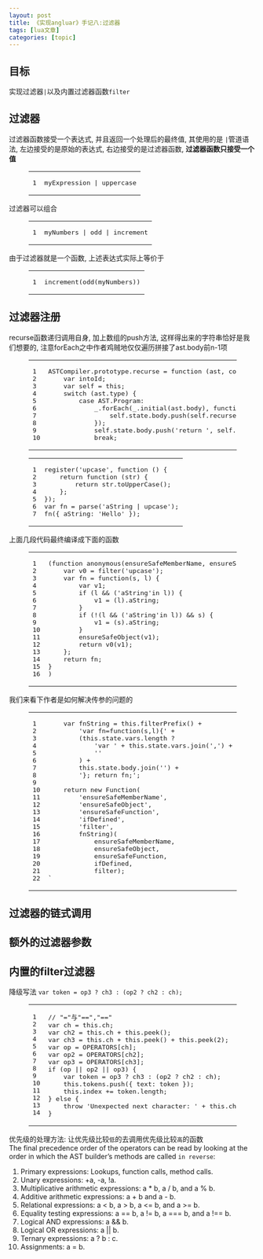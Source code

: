 ```yaml
---
layout: post
title: 《实现angluar》手记八:过滤器 
tags: [lua文章]
categories: [topic]
---
```

<h2 id="目标"><a href="#目标" class="headerlink" title="目标"></a>目标</h2><p>实现过滤器<code>|</code>以及内置过滤器函数<code>filter</code></p>
<h2 id="过滤器"><a href="#过滤器" class="headerlink" title="过滤器"></a>过滤器</h2><p>过滤器函数接受一个表达式, 并且返回一个处理后的最终值, 其使用的是 <code>|</code>管道语法, 左边接受的是原始的表达式, 右边接受的是过滤器函数, <strong>过滤器函数只接受一个值</strong></p>
<figure class="highlight javascript"><table><tbody><tr><td class="gutter"><pre><span class="line">1</span><br/></pre></td><td class="code"><pre><span class="line">myExpression | uppercase</span><br/></pre></td></tr></tbody></table></figure>

<p>过滤器可以组合</p>
<figure class="highlight plain"><table><tbody><tr><td class="gutter"><pre><span class="line">1</span><br/></pre></td><td class="code"><pre><span class="line">myNumbers | odd | increment</span><br/></pre></td></tr></tbody></table></figure>

<p>由于过滤器就是一个函数, 上述表达式实际上等价于</p>
<figure class="highlight plain"><table><tbody><tr><td class="gutter"><pre><span class="line">1</span><br/></pre></td><td class="code"><pre><span class="line">increment(odd(myNumbers))</span><br/></pre></td></tr></tbody></table></figure>

<h2 id="过滤器注册"><a href="#过滤器注册" class="headerlink" title="过滤器注册"></a>过滤器注册</h2><p>recurse函数递归调用自身, 加上数组的push方法, 这样得出来的字符串恰好是我们想要的, 注意forEach之中作者鸡贼地仅仅遍历拼接了ast.body前n-1项</p>
<figure class="highlight plain"><table><tbody><tr><td class="gutter"><pre><span class="line">1</span><br/><span class="line">2</span><br/><span class="line">3</span><br/><span class="line">4</span><br/><span class="line">5</span><br/><span class="line">6</span><br/><span class="line">7</span><br/><span class="line">8</span><br/><span class="line">9</span><br/><span class="line">10</span><br/></pre></td><td class="code"><pre><span class="line">ASTCompiler.prototype.recurse = function (ast, context, create) {</span><br/><span class="line">    var intoId;</span><br/><span class="line">    var self = this;</span><br/><span class="line">    switch (ast.type) {</span><br/><span class="line">        case AST.Program:</span><br/><span class="line">            _.forEach(_.initial(ast.body), function (stmt) {</span><br/><span class="line">                self.state.body.push(self.recurse(stmt), &#39;;&#39;);</span><br/><span class="line">            });</span><br/><span class="line">            self.state.body.push(&#39;return &#39;, self.recurse(_.last(ast.body)), &#39;;&#39;);</span><br/><span class="line">            break;</span><br/></pre></td></tr></tbody></table></figure>

<figure class="highlight plain"><table><tbody><tr><td class="gutter"><pre><span class="line">1</span><br/><span class="line">2</span><br/><span class="line">3</span><br/><span class="line">4</span><br/><span class="line">5</span><br/><span class="line">6</span><br/><span class="line">7</span><br/></pre></td><td class="code"><pre><span class="line">register(&#39;upcase&#39;, function () {</span><br/><span class="line">    return function (str) {</span><br/><span class="line">        return str.toUpperCase();</span><br/><span class="line">    };</span><br/><span class="line">});</span><br/><span class="line">var fn = parse(&#39;aString | upcase&#39;);</span><br/><span class="line">fn({ aString: &#39;Hello&#39; });</span><br/></pre></td></tr></tbody></table></figure>

<p>上面几段代码最终编译成下面的函数</p>
<figure class="highlight plain"><table><tbody><tr><td class="gutter"><pre><span class="line">1</span><br/><span class="line">2</span><br/><span class="line">3</span><br/><span class="line">4</span><br/><span class="line">5</span><br/><span class="line">6</span><br/><span class="line">7</span><br/><span class="line">8</span><br/><span class="line">9</span><br/><span class="line">10</span><br/><span class="line">11</span><br/><span class="line">12</span><br/><span class="line">13</span><br/><span class="line">14</span><br/><span class="line">15</span><br/><span class="line">16</span><br/></pre></td><td class="code"><pre><span class="line">(function anonymous(ensureSafeMemberName, ensureSafeObject, ensureSafeFunction, ifDefined, filter) {</span><br/><span class="line">    var v0 = filter(&#39;upcase&#39;);</span><br/><span class="line">    var fn = function(s, l) {</span><br/><span class="line">        var v1;</span><br/><span class="line">        if (l &amp;&amp; (&#39;aString&#39;in l)) {</span><br/><span class="line">            v1 = (l).aString;</span><br/><span class="line">        }</span><br/><span class="line">        if (!(l &amp;&amp; (&#39;aString&#39;in l)) &amp;&amp; s) {</span><br/><span class="line">            v1 = (s).aString;</span><br/><span class="line">        }</span><br/><span class="line">        ensureSafeObject(v1);</span><br/><span class="line">        return v0(v1);</span><br/><span class="line">    };</span><br/><span class="line">    return fn;</span><br/><span class="line">}</span><br/><span class="line">)</span><br/></pre></td></tr></tbody></table></figure>

<p>我们来看下作者是如何解决传参的问题的</p>
<figure class="highlight plain"><table><tbody><tr><td class="gutter"><pre><span class="line">1</span><br/><span class="line">2</span><br/><span class="line">3</span><br/><span class="line">4</span><br/><span class="line">5</span><br/><span class="line">6</span><br/><span class="line">7</span><br/><span class="line">8</span><br/><span class="line">9</span><br/><span class="line">10</span><br/><span class="line">11</span><br/><span class="line">12</span><br/><span class="line">13</span><br/><span class="line">14</span><br/><span class="line">15</span><br/><span class="line">16</span><br/><span class="line">17</span><br/><span class="line">18</span><br/><span class="line">19</span><br/><span class="line">20</span><br/><span class="line">21</span><br/><span class="line">22</span><br/></pre></td><td class="code"><pre><span class="line">    var fnString = this.filterPrefix() +</span><br/><span class="line">        &#39;var fn=function(s,l){&#39; +</span><br/><span class="line">        (this.state.vars.length ?</span><br/><span class="line">            &#39;var &#39; + this.state.vars.join(&#39;,&#39;) + &#39;;&#39; :</span><br/><span class="line">            &#39;&#39;</span><br/><span class="line">        ) +</span><br/><span class="line">        this.state.body.join(&#39;&#39;) +</span><br/><span class="line">        &#39;}; return fn;&#39;;</span><br/><span class="line"></span><br/><span class="line">    return new Function(</span><br/><span class="line">        &#39;ensureSafeMemberName&#39;,</span><br/><span class="line">        &#39;ensureSafeObject&#39;,</span><br/><span class="line">        &#39;ensureSafeFunction&#39;,</span><br/><span class="line">        &#39;ifDefined&#39;,</span><br/><span class="line">        &#39;filter&#39;,</span><br/><span class="line">        fnString)(</span><br/><span class="line">            ensureSafeMemberName,</span><br/><span class="line">            ensureSafeObject,</span><br/><span class="line">            ensureSafeFunction,</span><br/><span class="line">            ifDefined,</span><br/><span class="line">            filter);</span><br/><span class="line">`</span><br/></pre></td></tr></tbody></table></figure>

<h2 id="过滤器的链式调用"><a href="#过滤器的链式调用" class="headerlink" title="过滤器的链式调用"></a>过滤器的链式调用</h2><h2 id="额外的过滤器参数"><a href="#额外的过滤器参数" class="headerlink" title="额外的过滤器参数"></a>额外的过滤器参数</h2><h2 id="内置的filter过滤器"><a href="#内置的filter过滤器" class="headerlink" title="内置的filter过滤器"></a>内置的filter过滤器</h2><p>降级写法 <code>var token = op3 ? ch3 : (op2 ? ch2 : ch);</code></p>
<figure class="highlight plain"><table><tbody><tr><td class="gutter"><pre><span class="line">1</span><br/><span class="line">2</span><br/><span class="line">3</span><br/><span class="line">4</span><br/><span class="line">5</span><br/><span class="line">6</span><br/><span class="line">7</span><br/><span class="line">8</span><br/><span class="line">9</span><br/><span class="line">10</span><br/><span class="line">11</span><br/><span class="line">12</span><br/><span class="line">13</span><br/><span class="line">14</span><br/></pre></td><td class="code"><pre><span class="line">// &#34;=&#34;与&#34;==&#34;,&#34;==&#34; </span><br/><span class="line">var ch = this.ch;</span><br/><span class="line">var ch2 = this.ch + this.peek();</span><br/><span class="line">var ch3 = this.ch + this.peek() + this.peek(2);</span><br/><span class="line">var op = OPERATORS[ch];</span><br/><span class="line">var op2 = OPERATORS[ch2];</span><br/><span class="line">var op3 = OPERATORS[ch3];</span><br/><span class="line">if (op || op2 || op3) {</span><br/><span class="line">    var token = op3 ? ch3 : (op2 ? ch2 : ch);</span><br/><span class="line">    this.tokens.push({ text: token });</span><br/><span class="line">    this.index += token.length;</span><br/><span class="line">} else {</span><br/><span class="line">    throw &#39;Unexpected next character: &#39; + this.ch;</span><br/><span class="line">}</span><br/></pre></td></tr></tbody></table></figure>

<p>优先级的处理方法: 让优先级比较<code>低</code>的去调用优先级比较<code>高</code>的函数<br/>The final precedence order of the operators can be read by looking at the order in which the AST builder’s methods are called <code>in reverse</code>:</p>
<ol>
<li>Primary expressions: Lookups, function calls, method calls.</li>
<li>Unary expressions: +a, -a, !a.</li>
<li>Multiplicative arithmetic expressions: a * b, a / b, and a % b.</li>
<li>Additive arithmetic expressions: a + b and a - b.</li>
<li>Relational expressions: a &lt; b, a &gt; b, a &lt;= b, and a &gt;= b.</li>
<li>Equality testing expressions: a == b, a != b, a === b, and a !== b.</li>
<li>Logical AND expressions: a &amp;&amp; b.</li>
<li>Logical OR expressions: a || b.</li>
<li>Ternary expressions: a ? b : c.</li>
<li>Assignments: a = b.</li>
</ol>